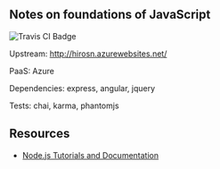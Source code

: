 ## Notes on foundations of JavaScript
<img src="https://travis-ci.org/HIROSN/netcompweb.svg" alt="Travis CI Badge"></img>

Upstream: http://hirosn.azurewebsites.net/

PaaS: Azure

Dependencies: express, angular, jquery

Tests: chai, karma, phantomjs

## Resources
- [Node.js Tutorials and Documentation](//azure.microsoft.com/en-us/develop/nodejs/)
